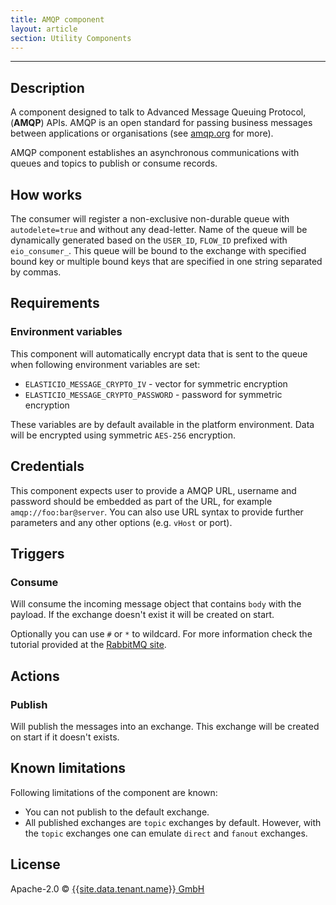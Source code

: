 ```yaml
---
title: AMQP component
layout: article
section: Utility Components
---
```

---
## Description

A component designed to talk to Advanced Message Queuing Protocol,
(**AMQP**) APIs. AMQP is an open standard for passing business messages
between applications or organisations (see [amqp.org](https://www.amqp.org) for more).

AMQP component establishes an asynchronous communications with queues and topics
to publish or consume records.

## How works

The consumer will register a non-exclusive non-durable queue with `autodelete=true` and
without any dead-letter. Name of the queue will be dynamically generated based on
the `USER_ID`, `FLOW_ID` prefixed with `eio_consumer_`. This
queue will be bound to the exchange with specified bound key or multiple bound
keys that are specified in one string separated by commas.

## Requirements

### Environment variables

This component will automatically encrypt data that is sent to the queue when following
environment variables are set:

*   `ELASTICIO_MESSAGE_CRYPTO_IV` - vector for symmetric encryption
*   `ELASTICIO_MESSAGE_CRYPTO_PASSWORD` - password for symmetric encryption

These variables are by default available in the platform environment.
Data will be encrypted using symmetric `AES-256` encryption.


## Credentials

This component expects user to provide a AMQP URL, username and password should
be embedded as part of the URL, for example `amqp://foo:bar@server`. You can
also use URL syntax to provide further parameters and any other options
(e.g. `vHost` or port).

## Triggers

### Consume

Will consume the incoming message object that contains `body` with the payload.
If the exchange doesn't exist it will be created on start.

Optionally you can use `#` or `*` to wildcard. For more information check the
tutorial provided at the [RabbitMQ site](http://www.rabbitmq.com/tutorials/tutorial-five-javascript.html).

## Actions

### Publish

Will publish the messages into an exchange. This exchange will be created on
start if it doesn't exists.

## Known limitations

Following limitations of the component are known:
*   You can not publish to the default exchange.
*   All published exchanges are `topic` exchanges by default. However, with the `topic` exchanges one can emulate `direct` and `fanout` exchanges.


## License

Apache-2.0 © [{{site.data.tenant.name}} GmbH](https://www.{{site.data.tenant.name}})

